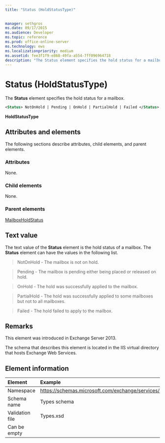 ```yaml
---
title: "Status (HoldStatusType)"
 
 
manager: sethgros
ms.date: 09/17/2015
ms.audience: Developer
ms.topic: reference
ms.prod: office-online-server
ms.technology: ews
ms.localizationpriority: medium
ms.assetid: fee3f1f9-e868-49fa-a554-7ff096964718
description: "The Status element specifies the hold status for a mailbox."
---
```


# Status (HoldStatusType)

The **Status** element specifies the hold status for a mailbox. 
  
```XML
<Status> NotOnHold | Pending | OnHold | PartialHold | Failed </Status>
```

 **HoldStatusType**
## Attributes and elements

The following sections describe attributes, child elements, and parent elements.
  
### Attributes

None.
  
### Child elements

None.
  
### Parent elements

[MailboxHoldStatus](mailboxholdstatus.md)
  
## Text value

The text value of the **Status** element is the hold status of a mailbox. The **Status** element can have the values in the following list. 
  
> NotOnHold - The mailbox is not on hold.
    
> Pending - The mailbox is pending either being placed or released on hold. 
    
> OnHold - The hold was successfully applied to the mailbox. 
    
> PartialHold - The hold was successfully applied to some mailboxes but not to all mailboxes.
    
> Failed - The hold failed to apply to the mailbox.
    
## Remarks

This element was introduced in Exchange Server 2013.
  
The schema that describes this element is located in the IIS virtual directory that hosts Exchange Web Services.
  
## Element information

| Element | Example |
|:-----|:-----|
|Namespace  <br/> |https://schemas.microsoft.com/exchange/services/2006/types  <br/> |
|Schema name  <br/> |Types schema  <br/> |
|Validation file  <br/> |Types.xsd  <br/> |
|Can be empty  <br/> ||
   


